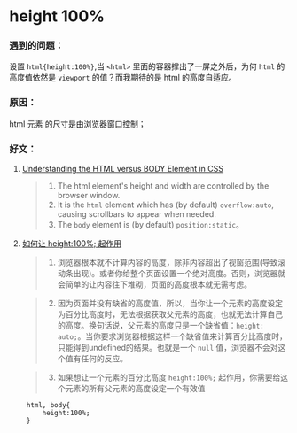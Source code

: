 ﻿height 100%
===========================

### 遇到的问题：

设置 `html{height:100%}`,当 `<html>` 里面的容器撑出了一屏之外后，为何 `html` 的高度值依然是 `viewport` 的值？而我期待的是 html 的高度自适应。

### 原因：

html 元素 的尺寸是由浏览器窗口控制；

### 好文：

1. [Understanding the HTML versus BODY Element in CSS](http://phrogz.net/css/htmlvsbody.html)

	> 1. The html element's height and width are controlled by the browser window.
	> 2. It is the `html` element which has (by default) `overflow:auto`, causing scrollbars to appear when needed.
	> 3. The `body` element is (by default) `position:static`。

2. [如何让 height:100%; 起作用](http://www.webhek.com/css-100-percent-height)

	> 1. 浏览器根本就不计算内容的高度，除非内容超出了视窗范围(导致滚动条出现)。或者你给整个页面设置一个绝对高度。否则，浏览器就会简单的让内容往下堆砌，页面的高度根本就无需考虑。

	> 2. 因为页面并没有缺省的高度值，所以，当你让一个元素的高度设定为百分比高度时，无法根据获取父元素的高度，也就无法计算自己的高度。换句话说，父元素的高度只是一个缺省值：`height: auto;`。当你要求浏览器根据这样一个缺省值来计算百分比高度时，只能得到undefined的结果。也就是一个 `null` 值，浏览器不会对这个值有任何的反应。

	> 3. 如果想让一个元素的百分比高度 `height:100%;` 起作用，你需要给这个元素的所有父元素的高度设定一个有效值

		html, body{
			height:100%;
		}

